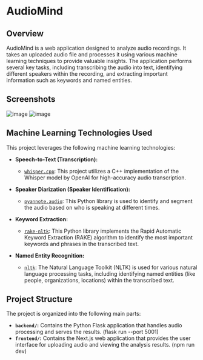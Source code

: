 # AudioMind

## Overview

AudioMind is a web application designed to analyze audio recordings. It takes an uploaded audio file and processes it using various machine learning techniques to provide valuable insights. The application performs several key tasks, including transcribing the audio into text, identifying different speakers within the recording, and extracting important information such as keywords and named entities.

## Screenshots
![image](https://github.com/user-attachments/assets/b58a13d9-9063-4d8d-8aec-641d209bff38)
![image](https://github.com/user-attachments/assets/2c926e97-383d-4bcc-8f97-dc6f97bf6264)

## Machine Learning Technologies Used

This project leverages the following machine learning technologies:

* **Speech-to-Text (Transcription):**
    * [`whisper.cpp`](https://github.com/ggerganov/whisper.cpp): This project utilizes a C++ implementation of the Whisper model by OpenAI for high-accuracy audio transcription.

* **Speaker Diarization (Speaker Identification):**
    * [`pyannote.audio`](https://github.com/pyannote/pyannote-audio): This Python library is used to identify and segment the audio based on who is speaking at different times.

* **Keyword Extraction:**
    * [`rake-nltk`](https://github.com/csurfer/rake-nltk): This Python library implements the Rapid Automatic Keyword Extraction (RAKE) algorithm to identify the most important keywords and phrases in the transcribed text.

* **Named Entity Recognition:**
    * [`nltk`](https://www.nltk.org/): The Natural Language Toolkit (NLTK) is used for various natural language processing tasks, including identifying named entities (like people, organizations, locations) within the transcribed text.

## Project Structure

The project is organized into the following main parts:

* **`backend/`:** Contains the Python Flask application that handles audio processing and serves the results. (flask run --port 5001)
* **`frontend/`:** Contains the Next.js web application that provides the user interface for uploading audio and viewing the analysis results. (npm run dev)

